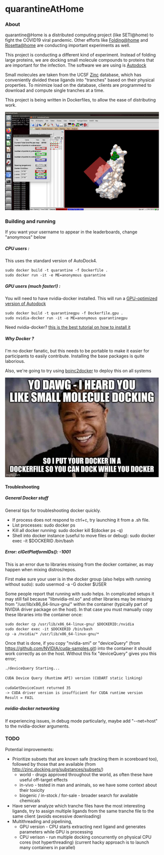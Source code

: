 # quarantineAtHome

### About

quarantine@Home is a distributed computing project (like SETI@home) to fight the COVID19 viral pandemic.
 Other efforts like [Folding@home](https://foldingathome.org/2020/03/15/coronavirus-what-were-doing-and-how-you-can-help-in-simple-terms/) and [Rosetta@home](https://www.ipd.uw.edu/2020/02/rosettas-role-in-fighting-coronavirus/) are conducting important experiments as well.
 
 This project is conducting a different kind of experiment. Instead of folding large proteins, we are docking small molecule compounds to proteins that are important for the infection. The software we are using is [Autodock](http://autodock.scripps.edu/)
 
 Small molecules are taken from the UCSF [Zinc](https://zinc.docking.org/) database, which has conveniently divided these ligands into "tranches" based on their physical properties. To minimize load on the database, clients are programmed to download and compute single tranches at a time.

This project is being written in Dockerfiles, to allow the ease of distributing work.


![alt text](img/spike1.jpg "Spike protein")



### Building and running

If you want your username to appear in the leaderboards, change "anonymous" below

##### CPU users :
This uses the standard version of AutoDock4.

    sudo docker build -t quarantine -f Dockerfile .
    sudo docker run -it -e ME=anonymous quarantine

##### GPU users (much faster!) :
You will need to have nvidia-docker installed. This will run a [GPU-optimized version of Autodock](https://github.com/ccsb-scripps/AutoDock-GPU) 

    sudo docker build -t quarantinegpu -f Dockerfile.gpu .
    sudo nvidia-docker run -it -e ME=anonymous quarantinegpu
    
Need nvidia-docker? [this is the best tutorial on how to install it](https://medium.com/@sh.tsang/docker-tutorial-5-nvidia-docker-2-0-installation-in-ubuntu-18-04-cb80f17cac65)


##### Why Docker ?

I'm no docker fanatic, but this needs to be portable to make it easier for participants to easily contribute. Installing the base packages is quite laborious.

Also, we're going to try using [boinc2docker](https://github.com/marius311/boinc-server-docker/blob/master/docs/cookbook.md) to deploy this on all systems

![alt text](img/dawg.jpg "Yo Dawg!")


#### Troubleshooting

##### General Docker stuff
General tips for troubleshooting docker quickly.
* If process does not respond to ctrl+c, try launching it from a .sh file.
* List processes: sudo docker ps
* Kill all docker running: sudo docker kill $(docker ps -q)
* Shell into docker instance (useful to move files or debug): sudo docker exec -it $DOCKERID /bin/bash

##### Error: clGetPlatformIDs(): -1001
This is an error due to libraries missing from the docker container, as may happen when mixing distros/repos.

First make sure your user is in the docker group (also helps with running without sudo): sudo usermod -a -G docker $USER

Some people report that running with sudo helps. In complicated setups it may still fail because "libnvidia-ml.so" and other libraries may be missing from "/usr/lib/x86_64-linux-gnu/" within the container (typically part of NVIDIA driver package on the host). In that case you must manually copy these libraries into the container once:

	sudo docker cp /usr/lib/x86_64-linux-gnu/ $DOCKERID:/nvidia
	sudo docker exec -it $DOCKERID /bin/bash
	cp -a /nvidia/* /usr/lib/x86_64-linux-gnu/*

Once that is done, if you copy "nvidia-smi" or "deviceQuery" (from https://github.com/NVIDIA/cuda-samples.git) into the container it should work correctly as on the host. Without this fix "deviceQuery" gives you this error;

	./deviceQuery Starting...
	
	CUDA Device Query (Runtime API) version (CUDART static linking)
	
	cudaGetDeviceCount returned 35
	-> CUDA driver version is insufficient for CUDA runtime version
	Result = FAIL

##### nvidia-docker networking
If experiencing issues, in debug mode particularly, maybe add "--net=host" to the nvidia-docker arguments.

### TODO
Potential improvements:
*  Prioritize subsets that are known safe (tracking them in scoreboard too), followed by those that are available (from http://zinc.docking.org/substances/subsets/)
	* world - drugs approved throughout the world, as often these have useful off-target effects
	* in-vivo - tested in man and animals, so we have some context about their toxicity
	* biogenic / in-stock / for-sale - broader search for available chemicals
* Have server analyze which tranche files have the most interesting ligands, try to assign multiple ligands from the same tranche file to the same client (avoids excessive downloading)
* Multithreading and pipelining, 
	* GPU version - CPU starts extracting next ligand and generates parameters while GPU is processing
	* CPU verison - run multiple docking concurrently on physical CPU cores (not hyperthreading) (current hacky approach is to launch many containers in parallel)
